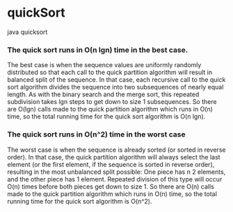 # quickSort
java quicksort
<h3>The quick sort runs in O(n lgn) time in the best case.</h3>
<p>The best case is when the sequence values are uniformly randomly distributed so that each call 
to the quick partition algorithm will result in balanced split of the sequence. In that case, each
recursive call to the quick sort algorithm divides the sequence into two subsequences of nearly
equal length. As with the binary search and the merge sort, this repeated subdivision takes lgn steps 
to get down to size 1 subsequences. So there are O(lgn) calls made to the quick partition
algorithm which runs in O(n) time, so the total running time for the quick sort algorithm is
O(n lgn).</p>
<h3>The quick sort runs in O(n^2) time in the worst case</h3>
<p>The worst case is when the sequence is already sorted (or sorted in reverse order). In that case,
the quick partition algorithm will always select the last element (or the first element, if the
sequence is sorted in reverse order), resulting in the most unbalanced split possible: One piece
has n 2 elements, and the other piece has 1 element. Repeated division of this type will occur
O(n) times before both pieces get down to size 1. So there are O(n) calls made to the quick partition
algorithm which runs in O(n) time, so the total running time for the quick sort algorithm is
O(n^2).</p>
